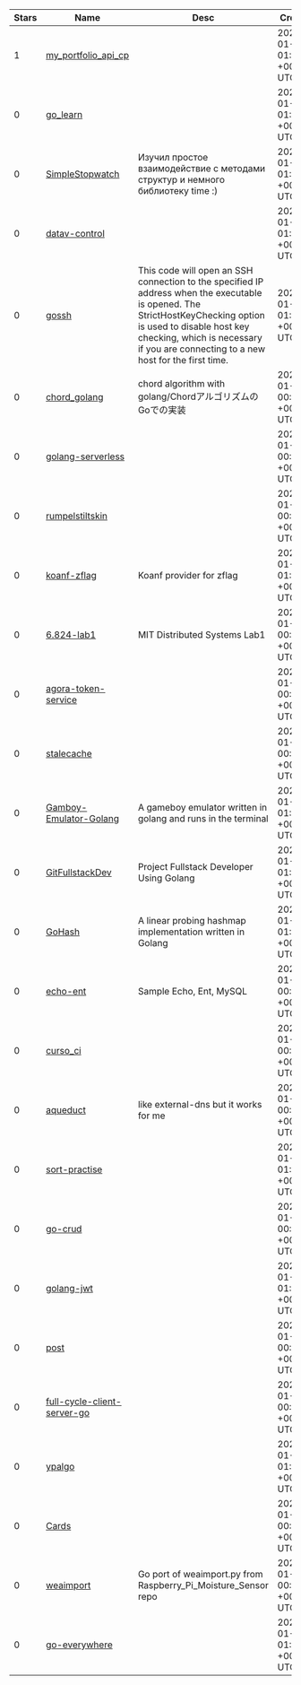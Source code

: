 | Stars | Name | Desc | Created | 
| ----- | ------- | ------------- | ------------- |
| 1 | [my_portfolio_api_cp](https://github.com/t-tazy/my_portfolio_api_cp) |  | 2023-01-03 01:10:07 +0000 UTC |
| 0 | [go_learn](https://github.com/dev-hack95/go_learn) |  | 2023-01-03 01:32:57 +0000 UTC |
| 0 | [SimpleStopwatch](https://github.com/fearsun/SimpleStopwatch) | Изучил простое взаимодействие с методами структур и немного библиотеку time :) | 2023-01-03 01:12:42 +0000 UTC |
| 0 | [datav-control](https://github.com/sittichotCh/datav-control) |  | 2023-01-03 01:28:20 +0000 UTC |
| 0 | [gossh](https://github.com/jayhill365/gossh) | This code will open an SSH connection to the specified IP address when the executable is opened. The StrictHostKeyChecking option is used to disable host key checking, which is necessary if you are connecting to a new host for the first time. | 2023-01-03 01:10:43 +0000 UTC |
| 0 | [chord_golang](https://github.com/nilpe/chord_golang) | chord algorithm with golang/ChordアルゴリズムのGoでの実装 | 2023-01-03 00:37:43 +0000 UTC |
| 0 | [golang-serverless](https://github.com/tianqizhao-louis/golang-serverless) |  | 2023-01-03 00:48:41 +0000 UTC |
| 0 | [rumpelstiltskin](https://github.com/cocaccola/rumpelstiltskin) |  | 2023-01-03 00:18:39 +0000 UTC |
| 0 | [koanf-zflag](https://github.com/zulucmd/koanf-zflag) |  Koanf provider for zflag  | 2023-01-03 01:02:45 +0000 UTC |
| 0 | [6.824-lab1](https://github.com/MelancholyZhong/6.824-lab1) | MIT Distributed Systems Lab1 | 2023-01-03 00:12:58 +0000 UTC |
| 0 | [agora-token-service](https://github.com/btjackso87/agora-token-service) |  | 2023-01-03 00:50:37 +0000 UTC |
| 0 | [stalecache](https://github.com/fishy/stalecache) |  | 2023-01-03 00:49:31 +0000 UTC |
| 0 | [Gamboy-Emulator-Golang](https://github.com/RS2007/Gamboy-Emulator-Golang) | A gameboy emulator written in golang and runs in the terminal | 2023-01-03 01:12:46 +0000 UTC |
| 0 | [GitFullstackDev](https://github.com/mikeglenlorenzogithub/GitFullstackDev) | Project Fullstack Developer Using Golang | 2023-01-03 01:05:31 +0000 UTC |
| 0 | [GoHash](https://github.com/illusion173/GoHash) | A linear probing hashmap implementation written in Golang | 2023-01-03 01:06:03 +0000 UTC |
| 0 | [echo-ent](https://github.com/arwansa/echo-ent) | Sample Echo, Ent, MySQL | 2023-01-03 00:06:47 +0000 UTC |
| 0 | [curso_ci](https://github.com/GeorgeSalu/curso_ci) |  | 2023-01-03 00:26:46 +0000 UTC |
| 0 | [aqueduct](https://github.com/1lann/aqueduct) | like external-dns but it works for me | 2023-01-03 00:56:53 +0000 UTC |
| 0 | [sort-practise](https://github.com/scp3125/sort-practise) |  | 2023-01-03 01:02:41 +0000 UTC |
| 0 | [go-crud](https://github.com/dannielss/go-crud) |  | 2023-01-03 00:14:19 +0000 UTC |
| 0 | [golang-jwt](https://github.com/hadi25nov/golang-jwt) |  | 2023-01-03 01:10:09 +0000 UTC |
| 0 | [post](https://github.com/Joeyscat/post) |  | 2023-01-03 00:40:36 +0000 UTC |
| 0 | [full-cycle-client-server-go](https://github.com/GabrielNSD/full-cycle-client-server-go) |  | 2023-01-03 00:35:05 +0000 UTC |
| 0 | [ypalgo](https://github.com/belamov/ypalgo) |  | 2023-01-03 01:03:13 +0000 UTC |
| 0 | [Cards](https://github.com/osas-Idemudia/Cards) |  | 2023-01-03 00:38:13 +0000 UTC |
| 0 | [weaimport](https://github.com/martinstdenis13/weaimport) | Go port of weaimport.py from Raspberry_Pi_Moisture_Sensor repo | 2023-01-03 00:31:39 +0000 UTC |
| 0 | [go-everywhere](https://github.com/ciricc/go-everywhere) |  | 2023-01-03 01:20:59 +0000 UTC |

